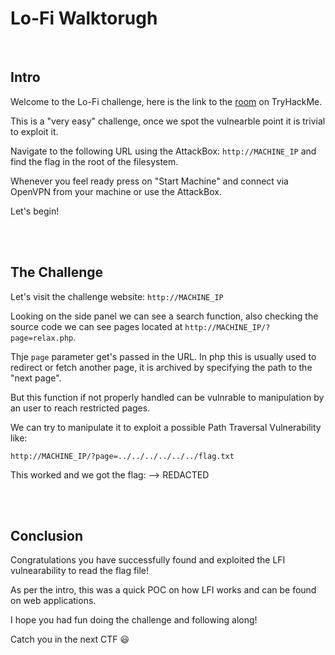 # Lo-Fi Walktorugh
<br/>

## Intro
Welcome to the Lo-Fi challenge, here is the link to the [room](https://tryhackme.com/room/lofi) on TryHackMe.

This is a "very easy" challenge, once we spot the vulnearble point it is trivial to exploit it.

Navigate to the following URL using the AttackBox: `http://MACHINE_IP` and find the flag in the root of the filesystem.

Whenever you feel ready press on "Start Machine" and connect via OpenVPN from your machine or use the AttackBox.

Let's begin!

<br/>
<br/>

## The Challenge
Let's visit the challenge website: `http://MACHINE_IP`

Looking on the side panel we can see a search function, also checking the source code we can see pages located at `http://MACHINE_IP/?page=relax.php`.

Thje `page` parameter get's passed in the URL.
In php this is usually used to redirect or fetch another page, it is archived by specifying the path to the "next page".

But this function if not properly handled can be vulnrable to manipulation by an user to reach restricted pages.

We can try to manipulate it to exploit a possible Path Traversal Vulnerability like:
```
http://MACHINE_IP/?page=../../../../../../flag.txt
```

This worked and we got the flag:
-->  REDACTED

<br/>
<br/>

## Conclusion
Congratulations you have successfully found and exploited the LFI vulnearability to read the flag file!

As per the intro, this was a quick POC on how LFI works and can be found on web applications.

I hope you had fun doing the challenge and following along!

Catch you in the next CTF 😃 
